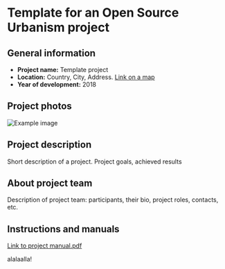 # Template for an Open Source Urbanism project

## General information
- **Project name:** Template project
- **Location:** Country, City, Address. [Link on a map](https://www.google.ru/maps/place/Oudekerksplein,+Amsterdam/@52.374298,4.8962646,17z/data=!3m1!4b1!4m5!3m4!1s0x47c609b8f6c2e8d9:0xc151b54ae3f6e6cc!8m2!3d52.3743828!4d4.8981849)
- **Year of development:** 2018
## Project photos
![Example image](/images/example.jpg)
## Project description
Short description of a project. Project goals, achieved results
## About project team
Description of project team: participants, their bio, project roles, contacts, etc.

## Instructions and manuals
[Link to project manual.pdf](/manuals/manual.pdf)

alalaalla!
